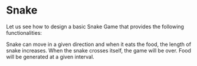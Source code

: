 # Snake
Let us see how to design a basic Snake Game that provides the following functionalities:

Snake can move in a given direction and when it eats the food, the length of snake increases. 
When the snake crosses itself, the game will be over. 
Food will be generated at a given interval.
